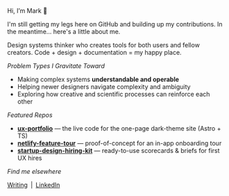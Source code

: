 Hi, I’m Mark 👋

I'm still getting my legs here on GitHub and building up my contributions. In the meantime... here's a little about me. 

Design systems thinker who creates tools for both users and fellow creators. Code + design + documentation = my happy place.

_Problem Types I Gravitate Toward_

- Making complex systems **understandable and operable**  
- Helping newer designers navigate complexity and ambiguity  
- Exploring how creative and scientific processes can reinforce each other  


_Featured Repos_

- **[ux-portfolio](https://github.com/MarkOpalski/ux-portfolio)** — the live code for the one-page dark-theme site (Astro + TS) 
- **[netlify-feature-tour](https://github.com/MarkOpalski/netlify-feature-tour)** — proof-of-concept for an in-app onboarding tour
- **[startup-design-hiring-kit](https://github.com/MarkOpalski/startup-design-hiring-kit)** — ready-to-use scorecards & briefs for first UX hires 


_Find me elsewhere_

[Writing](https://markopalski.substack.com/) | [LinkedIn](https://www.linkedin.com/in/markopalski/)


